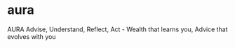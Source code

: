 # aura
AURA Advise, Understand, Reflect, Act  - Wealth that learns you, Advice that evolves with you 
